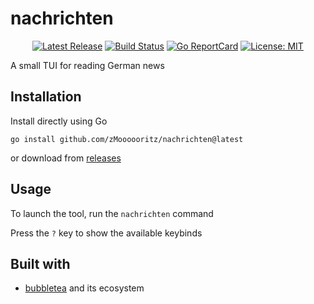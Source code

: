 
nachrichten
======

<p align="center">
    <a href="https://github.com/zMoooooritz/nachrichten/releases"><img src="https://img.shields.io/github/v/release/zMoooooritz/nachrichten" alt="Latest Release"></a>
    <a href="https://github.com/zMoooooritz/nachrichten/actions"><img src="https://github.com/zMoooooritz/nachrichten/workflows/build/badge.svg" alt="Build Status"></a>
    <a href="https://goreportcard.com/report/github.com/zMoooooritz/nachrichten"><img src="https://goreportcard.com/badge/zMoooooritz/nachrichten" alt="Go ReportCard"></a>
    <a href="https://opensource.org/licenses/MIT"><img src="https://img.shields.io/badge/License-MIT-yellow.svg" alt="License: MIT"></a>
</p>

A small TUI for reading German news

## Installation 
Install directly using Go
```
go install github.com/zMoooooritz/nachrichten@latest
```
or download from [releases](https://github.com/zMoooooritz/nachrichten/releases)

## Usage
To launch the tool, run the `nachrichten` command

Press the `?` key to show the available keybinds

## Built with
- [bubbletea](https://github.com/charmbracelet/bubbletea) and its ecosystem

